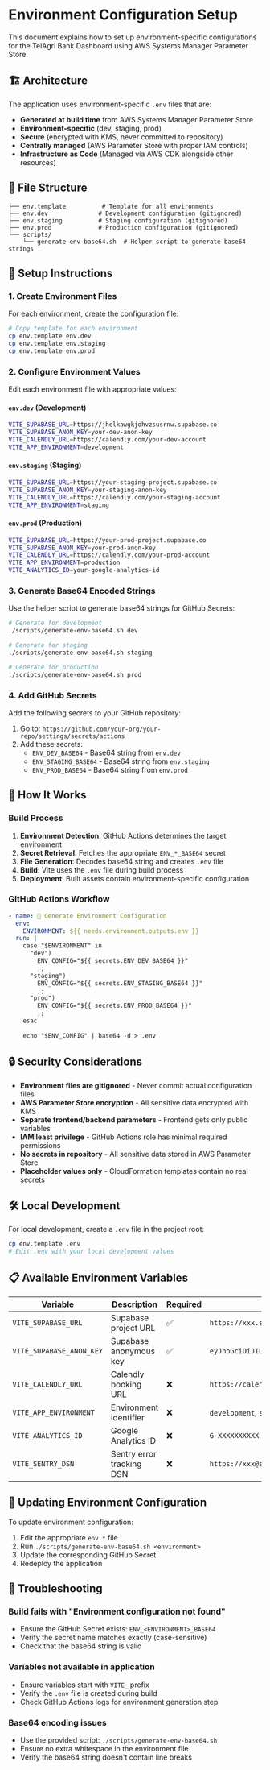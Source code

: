 # Environment Configuration Setup

This document explains how to set up environment-specific configurations for the TelAgri Bank Dashboard using AWS Systems Manager Parameter Store.

## 🏗️ Architecture

The application uses environment-specific `.env` files that are:
- **Generated at build time** from AWS Systems Manager Parameter Store
- **Environment-specific** (dev, staging, prod)
- **Secure** (encrypted with KMS, never committed to repository)
- **Centrally managed** (AWS Parameter Store with proper IAM controls)
- **Infrastructure as Code** (Managed via AWS CDK alongside other resources)

## 📁 File Structure

```
├── env.template          # Template for all environments
├── env.dev              # Development configuration (gitignored)
├── env.staging          # Staging configuration (gitignored)  
├── env.prod             # Production configuration (gitignored)
└── scripts/
    └── generate-env-base64.sh  # Helper script to generate base64 strings
```

## 🔧 Setup Instructions

### 1. Create Environment Files

For each environment, create the configuration file:

```bash
# Copy template for each environment
cp env.template env.dev
cp env.template env.staging
cp env.template env.prod
```

### 2. Configure Environment Values

Edit each environment file with appropriate values:

#### `env.dev` (Development)
```bash
VITE_SUPABASE_URL=https://jhelkawgkjohvzsusrnw.supabase.co
VITE_SUPABASE_ANON_KEY=your-dev-anon-key
VITE_CALENDLY_URL=https://calendly.com/your-dev-account
VITE_APP_ENVIRONMENT=development
```

#### `env.staging` (Staging)
```bash
VITE_SUPABASE_URL=https://your-staging-project.supabase.co
VITE_SUPABASE_ANON_KEY=your-staging-anon-key
VITE_CALENDLY_URL=https://calendly.com/your-staging-account
VITE_APP_ENVIRONMENT=staging
```

#### `env.prod` (Production)
```bash
VITE_SUPABASE_URL=https://your-prod-project.supabase.co
VITE_SUPABASE_ANON_KEY=your-prod-anon-key
VITE_CALENDLY_URL=https://calendly.com/your-prod-account
VITE_APP_ENVIRONMENT=production
VITE_ANALYTICS_ID=your-google-analytics-id
```

### 3. Generate Base64 Encoded Strings

Use the helper script to generate base64 strings for GitHub Secrets:

```bash
# Generate for development
./scripts/generate-env-base64.sh dev

# Generate for staging
./scripts/generate-env-base64.sh staging

# Generate for production
./scripts/generate-env-base64.sh prod
```

### 4. Add GitHub Secrets

Add the following secrets to your GitHub repository:

1. Go to: `https://github.com/your-org/your-repo/settings/secrets/actions`
2. Add these secrets:
   - `ENV_DEV_BASE64` - Base64 string from `env.dev`
   - `ENV_STAGING_BASE64` - Base64 string from `env.staging`
   - `ENV_PROD_BASE64` - Base64 string from `env.prod`

## 🚀 How It Works

### Build Process

1. **Environment Detection**: GitHub Actions determines the target environment
2. **Secret Retrieval**: Fetches the appropriate `ENV_*_BASE64` secret
3. **File Generation**: Decodes base64 string and creates `.env` file
4. **Build**: Vite uses the `.env` file during build process
5. **Deployment**: Built assets contain environment-specific configuration

### GitHub Actions Workflow

```yaml
- name: 🔧 Generate Environment Configuration
  env:
    ENVIRONMENT: ${{ needs.environment.outputs.env }}
  run: |
    case "$ENVIRONMENT" in
      "dev")
        ENV_CONFIG="${{ secrets.ENV_DEV_BASE64 }}"
        ;;
      "staging")
        ENV_CONFIG="${{ secrets.ENV_STAGING_BASE64 }}"
        ;;
      "prod")
        ENV_CONFIG="${{ secrets.ENV_PROD_BASE64 }}"
        ;;
    esac
    
    echo "$ENV_CONFIG" | base64 -d > .env
```

## 🔒 Security Considerations

- **Environment files are gitignored** - Never commit actual configuration files
- **AWS Parameter Store encryption** - All sensitive data encrypted with KMS
- **Separate frontend/backend parameters** - Frontend gets only public variables
- **IAM least privilege** - GitHub Actions role has minimal required permissions
- **No secrets in repository** - All sensitive data stored in AWS Parameter Store
- **Placeholder values only** - CloudFormation templates contain no real secrets

## 🛠️ Local Development

For local development, create a `.env` file in the project root:

```bash
cp env.template .env
# Edit .env with your local development values
```

## 📋 Available Environment Variables

| Variable | Description | Required | Example |
|----------|-------------|----------|---------|
| `VITE_SUPABASE_URL` | Supabase project URL | ✅ | `https://xxx.supabase.co` |
| `VITE_SUPABASE_ANON_KEY` | Supabase anonymous key | ✅ | `eyJhbGciOiJIUzI1NiIsInR5cCI6IkpXVCJ9...` |
| `VITE_CALENDLY_URL` | Calendly booking URL | ❌ | `https://calendly.com/username` |
| `VITE_APP_ENVIRONMENT` | Environment identifier | ❌ | `development`, `staging`, `production` |
| `VITE_ANALYTICS_ID` | Google Analytics ID | ❌ | `G-XXXXXXXXXX` |
| `VITE_SENTRY_DSN` | Sentry error tracking DSN | ❌ | `https://xxx@sentry.io/xxx` |

## 🔄 Updating Environment Configuration

To update environment configuration:

1. Edit the appropriate `env.*` file
2. Run `./scripts/generate-env-base64.sh <environment>`
3. Update the corresponding GitHub Secret
4. Redeploy the application

## 🐛 Troubleshooting

### Build fails with "Environment configuration not found"

- Ensure the GitHub Secret exists: `ENV_<ENVIRONMENT>_BASE64`
- Verify the secret name matches exactly (case-sensitive)
- Check that the base64 string is valid

### Variables not available in application

- Ensure variables start with `VITE_` prefix
- Verify the `.env` file is created during build
- Check GitHub Actions logs for environment generation step

### Base64 encoding issues

- Use the provided script: `./scripts/generate-env-base64.sh`
- Ensure no extra whitespace in the environment file
- Verify the base64 string doesn't contain line breaks
